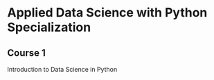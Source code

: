 # Applied Data Science with Python Specialization

## Course 1

Introduction to Data Science in Python


